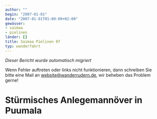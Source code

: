 ```yaml
---
author: ""
begin: "2007-01-01"
date: "2007-01-01T01:00:00+02:00"
gewässer:
- saimaa
- pielinen
länder: []
title: Saimaa Pielinen 07
typ: wanderfahrt
---
```



*Dieser Bericht wurde automatisch migriert*

Wenn Fehler auftreten oder links nicht funktionieren, dann schreiben Sie bitte eine Mail an website@wanderrudern.de, wir beheben das Problem gerne!



# Stürmisches Anlegemannöver in Puumala


